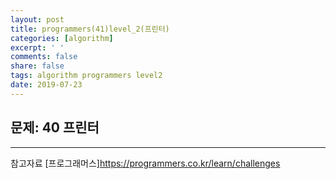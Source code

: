 ```yaml
---
layout: post
title: programmers(41)level_2(프린터)
categories: [algorithm]
excerpt: ' '
comments: false
share: false
tags: algorithm programmers level2
date: 2019-07-23
---
```


## 문제: 40 프린터

---

참고자료
[프로그래머스]<https://programmers.co.kr/learn/challenges>
